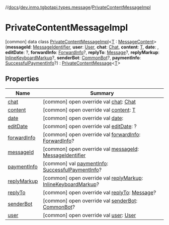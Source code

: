 //[docs](../../../index.md)/[dev.inmo.tgbotapi.types.message](../index.md)/[PrivateContentMessageImpl](index.md)



# PrivateContentMessageImpl  
 [common] data class [PrivateContentMessageImpl](index.md)<[T](index.md) : [MessageContent](../../dev.inmo.tgbotapi.types.message.content.abstracts/-message-content/index.md)>(**messageId**: [MessageIdentifier](../../dev.inmo.tgbotapi.types/index.md#%5Bdev.inmo.tgbotapi.types%2FMessageIdentifier%2F%2F%2FPointingToDeclaration%2F%5D%2FClasslikes%2F625018081), **user**: [User](../../dev.inmo.tgbotapi.types/-user/index.md), **chat**: [Chat](../../dev.inmo.tgbotapi.types.chat.abstracts/-chat/index.md), **content**: [T](index.md), **date**: , **editDate**: ?, **forwardInfo**: [ForwardInfo](../-forward-info/index.md)?, **replyTo**: [Message](../../dev.inmo.tgbotapi.types.message.abstracts/-message/index.md)?, **replyMarkup**: [InlineKeyboardMarkup](../../dev.inmo.tgbotapi.types.buttons/-inline-keyboard-markup/index.md)?, **senderBot**: [CommonBot](../../dev.inmo.tgbotapi.types/-common-bot/index.md)?, **paymentInfo**: [SuccessfulPaymentInfo](../../dev.inmo.tgbotapi.types.message.payments/-successful-payment-info/index.md)?) : [PrivateContentMessage](../../dev.inmo.tgbotapi.types.message.abstracts/-private-content-message/index.md)<[T](index.md)>    


## Properties  
  
|  Name |  Summary | 
|---|---|
| <a name="dev.inmo.tgbotapi.types.message/PrivateContentMessageImpl/chat/#/PointingToDeclaration/"></a>[chat](chat.md)| <a name="dev.inmo.tgbotapi.types.message/PrivateContentMessageImpl/chat/#/PointingToDeclaration/"></a> [common] open override val [chat](chat.md): [Chat](../../dev.inmo.tgbotapi.types.chat.abstracts/-chat/index.md)   <br>|
| <a name="dev.inmo.tgbotapi.types.message/PrivateContentMessageImpl/content/#/PointingToDeclaration/"></a>[content](content.md)| <a name="dev.inmo.tgbotapi.types.message/PrivateContentMessageImpl/content/#/PointingToDeclaration/"></a> [common] open override val [content](content.md): [T](index.md)   <br>|
| <a name="dev.inmo.tgbotapi.types.message/PrivateContentMessageImpl/date/#/PointingToDeclaration/"></a>[date](date.md)| <a name="dev.inmo.tgbotapi.types.message/PrivateContentMessageImpl/date/#/PointingToDeclaration/"></a> [common] open override val [date](date.md):    <br>|
| <a name="dev.inmo.tgbotapi.types.message/PrivateContentMessageImpl/editDate/#/PointingToDeclaration/"></a>[editDate](edit-date.md)| <a name="dev.inmo.tgbotapi.types.message/PrivateContentMessageImpl/editDate/#/PointingToDeclaration/"></a> [common] open override val [editDate](edit-date.md): ?   <br>|
| <a name="dev.inmo.tgbotapi.types.message/PrivateContentMessageImpl/forwardInfo/#/PointingToDeclaration/"></a>[forwardInfo](forward-info.md)| <a name="dev.inmo.tgbotapi.types.message/PrivateContentMessageImpl/forwardInfo/#/PointingToDeclaration/"></a> [common] open override val [forwardInfo](forward-info.md): [ForwardInfo](../-forward-info/index.md)?   <br>|
| <a name="dev.inmo.tgbotapi.types.message/PrivateContentMessageImpl/messageId/#/PointingToDeclaration/"></a>[messageId](message-id.md)| <a name="dev.inmo.tgbotapi.types.message/PrivateContentMessageImpl/messageId/#/PointingToDeclaration/"></a> [common] open override val [messageId](message-id.md): [MessageIdentifier](../../dev.inmo.tgbotapi.types/index.md#%5Bdev.inmo.tgbotapi.types%2FMessageIdentifier%2F%2F%2FPointingToDeclaration%2F%5D%2FClasslikes%2F625018081)   <br>|
| <a name="dev.inmo.tgbotapi.types.message/PrivateContentMessageImpl/paymentInfo/#/PointingToDeclaration/"></a>[paymentInfo](payment-info.md)| <a name="dev.inmo.tgbotapi.types.message/PrivateContentMessageImpl/paymentInfo/#/PointingToDeclaration/"></a> [common] val [paymentInfo](payment-info.md): [SuccessfulPaymentInfo](../../dev.inmo.tgbotapi.types.message.payments/-successful-payment-info/index.md)?   <br>|
| <a name="dev.inmo.tgbotapi.types.message/PrivateContentMessageImpl/replyMarkup/#/PointingToDeclaration/"></a>[replyMarkup](reply-markup.md)| <a name="dev.inmo.tgbotapi.types.message/PrivateContentMessageImpl/replyMarkup/#/PointingToDeclaration/"></a> [common] open override val [replyMarkup](reply-markup.md): [InlineKeyboardMarkup](../../dev.inmo.tgbotapi.types.buttons/-inline-keyboard-markup/index.md)?   <br>|
| <a name="dev.inmo.tgbotapi.types.message/PrivateContentMessageImpl/replyTo/#/PointingToDeclaration/"></a>[replyTo](reply-to.md)| <a name="dev.inmo.tgbotapi.types.message/PrivateContentMessageImpl/replyTo/#/PointingToDeclaration/"></a> [common] open override val [replyTo](reply-to.md): [Message](../../dev.inmo.tgbotapi.types.message.abstracts/-message/index.md)?   <br>|
| <a name="dev.inmo.tgbotapi.types.message/PrivateContentMessageImpl/senderBot/#/PointingToDeclaration/"></a>[senderBot](sender-bot.md)| <a name="dev.inmo.tgbotapi.types.message/PrivateContentMessageImpl/senderBot/#/PointingToDeclaration/"></a> [common] open override val [senderBot](sender-bot.md): [CommonBot](../../dev.inmo.tgbotapi.types/-common-bot/index.md)?   <br>|
| <a name="dev.inmo.tgbotapi.types.message/PrivateContentMessageImpl/user/#/PointingToDeclaration/"></a>[user](user.md)| <a name="dev.inmo.tgbotapi.types.message/PrivateContentMessageImpl/user/#/PointingToDeclaration/"></a> [common] open override val [user](user.md): [User](../../dev.inmo.tgbotapi.types/-user/index.md)   <br>|

